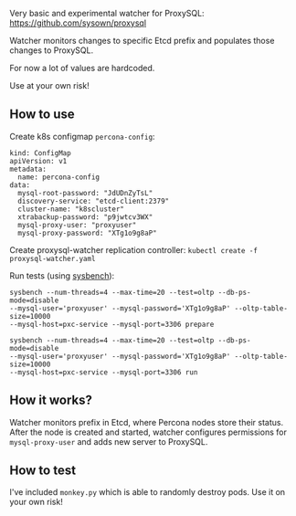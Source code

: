 Very basic and experimental watcher for ProxySQL: https://github.com/sysown/proxysql

Watcher monitors changes to specific Etcd prefix and populates those changes to ProxySQL.

For now a lot of values are hardcoded.

Use at your own risk!

## How to use
Create k8s configmap `percona-config`:
```
kind: ConfigMap
apiVersion: v1
metadata:
  name: percona-config
data:
  mysql-root-password: "JdUDnZyTsL"
  discovery-service: "etcd-client:2379"
  cluster-name: "k8scluster"
  xtrabackup-password: "p9jwtcv3WX"
  mysql-proxy-user: "proxyuser"
  mysql-proxy-password: "XTg1o9g8aP"
```

Create proxysql-watcher replication controller: `kubectl create -f proxysql-watcher.yaml`

Run tests (using [sysbench](https://launchpad.net/sysbench)):
```
sysbench --num-threads=4 --max-time=20 --test=oltp --db-ps-mode=disable
--mysql-user='proxyuser' --mysql-password='XTg1o9g8aP' --oltp-table-size=10000
--mysql-host=pxc-service --mysql-port=3306 prepare
```
```
sysbench --num-threads=4 --max-time=20 --test=oltp --db-ps-mode=disable
--mysql-user='proxyuser' --mysql-password='XTg1o9g8aP' --oltp-table-size=10000
--mysql-host=pxc-service --mysql-port=3306 run
```

## How it works?
Watcher monitors prefix in Etcd, where Percona nodes store their status. After
the node is created and started, watcher configures permissions for
`mysql-proxy-user` and adds new server to ProxySQL.

## How to test
I've included `monkey.py` which is able to randomly destroy pods. Use it on
your own risk!
